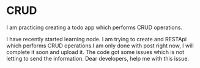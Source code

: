 # CRUD
I am practicing creating a todo app which performs CRUD operations.

I have recently started learning node.
I am trying to create and RESTApi which performs CRUD operations.I am only done with post right now, I will complete it soon and upload it.
The code got some issues which is not letting to send the information.
Dear developers, help me with this issue.
